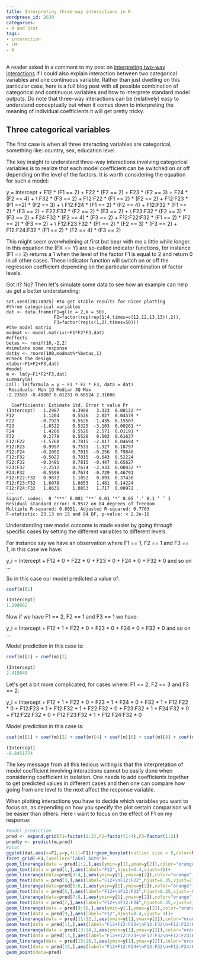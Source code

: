 ```yaml
---
title: Interpreting three-way interactions in R
wordpress_id: 2630
categories:
- R and Stat
tags:
- interaction
- LM
- R
---
```


A reader asked in a comment to my post on [interpreting two-way interactions](https://biologyforfun.wordpress.com/2014/04/08/interpreting-interaction-coefficient-in-r-part1-lm/) if I could also explain interaction between two categorical variables and one continuous variable. Rather than just dwelling on this particular case, here is a full blog post with all possible combination of categorical and continuous variables and how to interprete standard model outputs. Do note that three-way interactions can be (relatively) easy to understand conceptually but when it comes down to interpreting the meaning of individual coefficients it will get pretty tricky.


## Three categorical variables


The first case is when all three interacting variables are categorical, something like: country, sex, education level.

The key insight to understand three-way interactions involving categorical variables is to realize that each model coefficient can be switched on or off depending on the level of the factors. It is worth considering the equation for such a model:

y = Intercept + F12 * (F1 == 2) + F22 * (F2 == 2) + F23 * (F2 == 3) + F24 * (F2 == 4) + \\ F32 * (F3 == 2) + F12:F22 * (F1 == 2) * (F2 == 2) + F12:F23 * (F1 ==2) * (F2 == 3) + \\ F12:F24 * (F1 == 2) * (F2 == 4) + F12:F32 * (F1 == 2) * (F3 == 2) + F22:F32 * (F2 == 2) * (F3 == 2) + \\ F23:F32 * (F2 == 3) * (F3 == 2) + F24:F32 * (F2 == 4) * (F3 == 2) + F12:F22:F32 * (F1 == 2) * (F2 == 2) * (F3 == 2) + \\ F12:F23:F32 * (F1 == 2) * (F2 == 3) * (F3 == 2) + F12:F24:F32 * (F1 == 2) * (F2 == 4) * (F3 == 2)

This might seem overwhelming at first but bear with me a little while longer. In this equation the (FX == Y) are so-called indicator functions, for instance (F1 == 2) returns a 1 when the level of the factor F1 is equal to 2 and return 0 in all other cases. These indicator function will switch on or off the regression coefficient depending on the particular combination of factor levels.

Got it? No? Then let's simulate some data to see how an example can help us get a better understanding:

    
    set.seed(20170925) #to get stable results for nicer plotting
    #three categorical variables
    dat <- data.frame(F1=gl(n = 2,k = 50),
                      F2=factor(rep(rep(1:4,times=c(12,12,13,13)),2)),
                      F3=factor(rep(c(1,2),times=50)))
    #the model matrix
    modmat <- model.matrix(~F1*F2*F3,dat)
    #effects
    betas <- runif(16,-2,2)
    #simulate some response
    dat$y <- rnorm(100,modmat%*%betas,1)
    #check the design
    xtabs(~F1+F2+F3,dat)
    #model
    m <- lm(y~F1*F2*F3,dat) 
    summary(m) 
    Call: lm(formula = y ~ F1 * F2 * F3, data = dat)  
     Residuals: Min 1Q Median 3Q Max   
    -2.23583 -0.49807 0.01231 0.60524 2.31008 
    
      Coefficients: Estimate Std. Error t value Pr
    (Intercept)   1.2987     0.3908   3.323  0.00132 **
    F12           1.1204     0.5526   2.027  0.04579 *
    F22          -0.7929     0.5526  -1.435  0.15507
    F23          -1.6522     0.5325  -3.103  0.00261 **
    F24           1.4206     0.5526   2.571  0.01191 *
    F32           0.2779     0.5526   0.503  0.61637
    F12:F22      -1.5760     0.7815  -2.017  0.04694 *
    F12:F23      -0.9997     0.7531  -1.327  0.18797
    F12:F24      -0.2002     0.7815  -0.256  0.79846
    F12:F32      -0.5022     0.7815  -0.643  0.52224
    F22:F32      -0.3491     0.7815  -0.447  0.65627
    F23:F32      -2.2512     0.7674  -2.933  0.00432 **
    F24:F32      -0.5596     0.7674  -0.729  0.46791
    F12:F22:F32   0.9872     1.1052   0.893  0.37430
    F12:F23:F32   1.6078     1.0853   1.481  0.14224
    F12:F24:F32   1.8631     1.0853   1.717  0.08972 .
    ---
    Signif. codes:  0 ‘***’ 0.001 ‘**’ 0.01 ‘*’ 0.05 ‘.’ 0.1 ‘ ’ 1
    Residual standard error: 0.9572 on 84 degrees of freedom
    Multiple R-squared: 0.8051, Adjusted R-squared: 0.7703
    F-statistic: 23.13 on 15 and 84 DF, p-value: < 2.2e-16
    


Understanding raw model outcome is made easier by going through specific cases by setting the different variables to different levels.

For instance say we have an observation where F1 == 1, F2 == 1 and F3 == 1, in this case we have:

y_i = Intercept + F12 * 0 + F22 * 0 + F23 * 0 + F24 * 0 + F32 * 0 and so on ...

So in this case our model predicted a value of:

```r
coef(m)[1]

(Intercept)
1.298662
```

Now if we have F1 == 2, F2 == 1 and F3 == 1 we have:

y_i = Intercept + F12 * 1 + F22 * 0 + F23 * 0 + F24 * 0 + F32 * 0 and so on ...

Model prediction in this case is:

```r
coef(m)[1] + coef(m)[2]

(Intercept)
2.419048
```

Let's get a bit more complicated, for cases where: F1 == 2, F2 == 3 and F3 == 2:

y_i = Intercept + F12 * 1 + F22 * 0 + F23 * 1 + F24 * 0 + F32 * 1 + F12:F22 * 0 + F12:F23 * 1 + F12:F32 * 1 + F22:F32 * 0 + F23:F32 * 1 + F24:F32 * 0 + F12:F22:F32 * 0 + F12:F23:F32 * 1 + F12:F24:F32 * 0

Model prediction in this case is:

```r
coef(m)[1] + coef(m)[2] + coef(m)[4] + coef(m)[6] + coef(m)[8] + coef(m)[10] + coef(m)[12] + coef(m)[16]

(Intercept)
-0.8451774
```

The key message from all this tedious writing is that the interpretation of model coefficient involving interactions cannot be easily done when considering coefficient in isolation. One needs to add coefficients together to get predicted values in different cases and then one can compare how going from one level to the next affect the response variable.

When plotting interactions you have to decide which variables you want to focus on, as depending on how you specify the plot certain comparison will be easier than others. Here I want to focus on the effect of F1 on my response:

```r
#model prediction
pred <- expand.grid(F1=factor(1:2),F2=factor(1:4),F3=factor(1:2))
pred$y <- predict(m,pred)
#plot
ggplot(dat,aes(x=F2,y=y,fill=F1))+geom_boxplot(outlier.size = 0,color=NA)+
facet_grid(~F3,labeller="label_both")+
geom_linerange(data = pred[1:2,],aes(ymin=y[1],ymax=y[2]),color="orange",size=2) +
geom_text(data = pred[1,],aes(label="F12",hjust=0.4,vjust=4))+
geom_linerange(data=pred[3:4,],aes(ymin=y[1],ymax=y[2]),color="orange",size=2)+
geom_text(data = pred[3,],aes(label="F12+\nF12:F22",hjust=0.35,vjust=2))+
geom_linerange(data=pred[5:6,],aes(ymin=y[1],ymax=y[2]),color="orange",size=4)+
geom_text(data = pred[5,],aes(label="F12+\nF12:F23",hjust=0.35,vjust=-0.5))+
geom_linerange(data=pred[7:8,],aes(ymin=y[1],ymax=y[2]),color="orange",size=2)+
geom_text(data = pred[7,],aes(label="F12+\nF12:F24",hjust=0.35,vjust=2))+
geom_linerange(data = pred[9:10,],aes(ymin=y[1],ymax=y[2]),color="orange",size=2) +
geom_text(data = pred[9,],aes(label="F12",hjust=0.4,vjust=-3))+
geom_linerange(data = pred[11:12,],aes(ymin=y[1],ymax=y[2]),color="orange",size=2) +
geom_text(data = pred[11,],aes(label="F12+F12:F22+\nF12:F32\n+F12:F22:F32",hjust=0.4,vjust=0))+
geom_linerange(data = pred[13:14,],aes(ymin=y[1],ymax=y[2]),color="orange",size=2) +
geom_text(data = pred[13,],aes(label="F12+F12:F23+\nF12:F32\n+F12:F23:F32",hjust=0.4,vjust=1.2))+
geom_linerange(data = pred[15:16,],aes(ymin=y[1],ymax=y[2]),color="orange",size=2) +
geom_text(data = pred[15,],aes(label="F12+F12:F24+\nF12:F32\n+F12:F24:F32",hjust=0.7,vjust=1))+
geom_point(data=pred)
```



